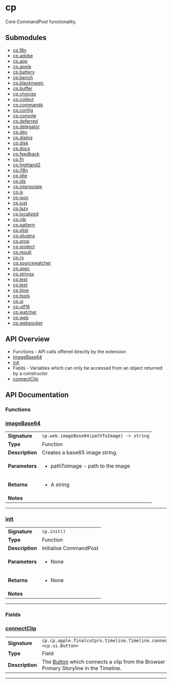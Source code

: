 # cp

Core CommandPost functionality.

## Submodules
 * [cp.18n](cp.18n.md)
 * [cp.adobe](cp.adobe.md)
 * [cp.app](cp.app.md)
 * [cp.apple](cp.apple.md)
 * [cp.battery](cp.battery.md)
 * [cp.bench](cp.bench.md)
 * [cp.blackmagic](cp.blackmagic.md)
 * [cp.buffer](cp.buffer.md)
 * [cp.choices](cp.choices.md)
 * [cp.collect](cp.collect.md)
 * [cp.commands](cp.commands.md)
 * [cp.config](cp.config.md)
 * [cp.console](cp.console.md)
 * [cp.deferred](cp.deferred.md)
 * [cp.delegator](cp.delegator.md)
 * [cp.dev](cp.dev.md)
 * [cp.dialog](cp.dialog.md)
 * [cp.disk](cp.disk.md)
 * [cp.docs](cp.docs.md)
 * [cp.feedback](cp.feedback.md)
 * [cp.fn](cp.fn.md)
 * [cp.highland2](cp.highland2.md)
 * [cp.i18n](cp.i18n.md)
 * [cp.idle](cp.idle.md)
 * [cp.ids](cp.ids.md)
 * [cp.interpolate](cp.interpolate.md)
 * [cp.is](cp.is.md)
 * [cp.json](cp.json.md)
 * [cp.just](cp.just.md)
 * [cp.lazy](cp.lazy.md)
 * [cp.localized](cp.localized.md)
 * [cp.nib](cp.nib.md)
 * [cp.pattern](cp.pattern.md)
 * [cp.plist](cp.plist.md)
 * [cp.plugins](cp.plugins.md)
 * [cp.prop](cp.prop.md)
 * [cp.protect](cp.protect.md)
 * [cp.result](cp.result.md)
 * [cp.rx](cp.rx.md)
 * [cp.sourcewatcher](cp.sourcewatcher.md)
 * [cp.spec](cp.spec.md)
 * [cp.strings](cp.strings.md)
 * [cp.test](cp.test.md)
 * [cp.text](cp.text.md)
 * [cp.time](cp.time.md)
 * [cp.tools](cp.tools.md)
 * [cp.ui](cp.ui.md)
 * [cp.utf16](cp.utf16.md)
 * [cp.watcher](cp.watcher.md)
 * [cp.web](cp.web.md)
 * [cp.websocket](cp.websocket.md)

## API Overview
* Functions - API calls offered directly by the extension
 * [imageBase64](#imageBase64)
 * [init](#init)
* Fields - Variables which can only be accessed from an object returned by a constructor
 * [connectClip](#connectClip)

## API Documentation

### Functions


### [imageBase64](#imageBase64)

|                                             |                                                                                     |
| --------------------------------------------|-------------------------------------------------------------------------------------|
| **Signature**                               | `cp.web.imageBase64(pathToImage) -> string`                                                                    |
| **Type**                                    | Function                                                                     |
| **Description**                             | Creates a base65 image string.                                                                     |
| **Parameters**                              | <ul><li>pathToImage - path to the image</li></ul> |
| **Returns**                                 | <ul><li>A string</li></ul>          |
| **Notes**                                   | <ul></ul>                |

---

### [init](#init)

|                                             |                                                                                     |
| --------------------------------------------|-------------------------------------------------------------------------------------|
| **Signature**                               | `cp.init()`                                                                    |
| **Type**                                    | Function                                                                     |
| **Description**                             | Initialise CommandPost                                                                     |
| **Parameters**                              | <ul><li>None</li></ul> |
| **Returns**                                 | <ul><li>None</li></ul>          |
| **Notes**                                   | <ul></ul>                |

---
### Fields


### [connectClip](#connectClip)

|                                             |                                                                                     |
| --------------------------------------------|-------------------------------------------------------------------------------------|
| **Signature**                               | `cp.cp.apple.finalcutpro.timeline.Timeline.connectClip <cp.ui.Button>`                                                                    |
| **Type**                                    | Field                                                                     |
| **Description**                             | The [Button](cp.ui.Button.md) which connects a clip from the Browser to the Primary Storyline in the Timeline.                                                                     |

---
